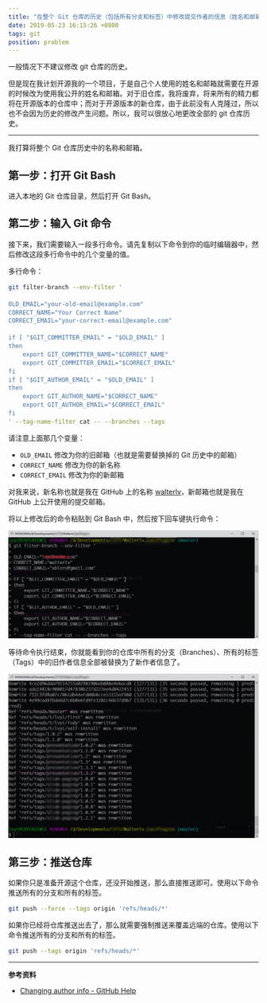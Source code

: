 ```yaml
---
title: "在整个 Git 仓库的历史（包括所有分支和标签）中修改提交作者的信息（姓名和邮箱）"
date: 2019-05-23 16:15:26 +0800
tags: git
position: problem
---
```


一般情况下不建议修改 git 仓库的历史。

但是现在我计划开源我的一个项目，于是自己个人使用的姓名和邮箱就需要在开源的时候改为使用我公开的姓名和邮箱。对于旧仓库，我将废弃，将来所有的精力都将在开源版本的仓库中；而对于开源版本的新仓库，由于此前没有人克隆过，所以也不会因为历史的修改产生问题。所以，我可以很放心地更改全部的 git 仓库历史。

---

我打算将整个 Git 仓库历史中的名称和邮箱。

## 第一步：打开 Git Bash

进入本地的 Git 仓库目录，然后打开 Git Bash。

## 第二步：输入 Git 命令

接下来，我们需要输入一段多行命令。请先复制以下命令到你的临时编辑器中，然后修改这段多行命令中的几个变量的值。

多行命令：

```bash
git filter-branch --env-filter '

OLD_EMAIL="your-old-email@example.com"
CORRECT_NAME="Your Correct Name"
CORRECT_EMAIL="your-correct-email@example.com"

if [ "$GIT_COMMITTER_EMAIL" = "$OLD_EMAIL" ]
then
    export GIT_COMMITTER_NAME="$CORRECT_NAME"
    export GIT_COMMITTER_EMAIL="$CORRECT_EMAIL"
fi
if [ "$GIT_AUTHOR_EMAIL" = "$OLD_EMAIL" ]
then
    export GIT_AUTHOR_NAME="$CORRECT_NAME"
    export GIT_AUTHOR_EMAIL="$CORRECT_EMAIL"
fi
' --tag-name-filter cat -- --branches --tags
```

请注意上面那几个变量：

- `OLD_EMAIL` 修改为你的旧邮箱（也就是需要替换掉的 Git 历史中的邮箱）
- `CORRECT_NAME` 修改为你的新名称
- `CORRECT_EMAIL` 修改为你的新邮箱

对我来说，新名称也就是我在 GitHub 上的名称 [walterlv](https://github.com/walterlv)，新邮箱也就是我在 GitHub 上公开使用的提交邮箱。

将以上修改后的命令粘贴到 Git Bash 中，然后按下回车键执行命令：

![执行命令](/static/posts/2019-05-23-16-07-59.png)

等待命令执行结束，你就能看到你的仓库中所有的分支（Branches）、所有的标签（Tags）中的旧作者信息全部被替换为了新作者信息了。

![执行结果](/static/posts/2019-05-23-16-06-39.png)

## 第三步：推送仓库

如果你只是准备开源这个仓库，还没开始推送，那么直接推送即可。使用以下命令推送所有的分支和所有的标签。

```bash
git push --force --tags origin 'refs/heads/*'
```

如果你已经将仓库推送出去了，那么就需要强制推送来覆盖远端的仓库。使用以下命令推送所有的分支和所有的标签。

```bash
git push --tags origin 'refs/heads/*'
```

---

**参考资料**

- [Changing author info - GitHub Help](https://help.github.com/en/articles/changing-author-info)
